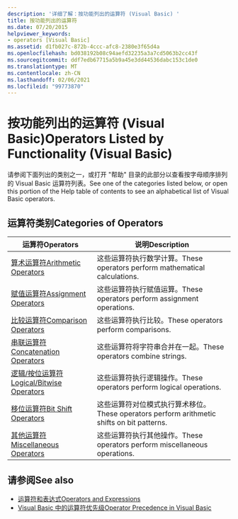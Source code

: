 ```yaml
---
description: '详细了解：按功能列出的运算符 (Visual Basic) '
title: 按功能列出的运算符
ms.date: 07/20/2015
helpviewer_keywords:
- operators [Visual Basic]
ms.assetid: d1fb027c-872b-4ccc-afc8-2380e3f65d4a
ms.openlocfilehash: bd038192b08c94aefd32235a3a7cd5063b2cc43f
ms.sourcegitcommit: ddf7edb67715a5b9a45e3dd44536dabc153c1de0
ms.translationtype: MT
ms.contentlocale: zh-CN
ms.lasthandoff: 02/06/2021
ms.locfileid: "99773870"
---
```

# <a name="operators-listed-by-functionality-visual-basic"></a><span data-ttu-id="c7282-103">按功能列出的运算符 (Visual Basic)</span><span class="sxs-lookup"><span data-stu-id="c7282-103">Operators Listed by Functionality (Visual Basic)</span></span>

<span data-ttu-id="c7282-104">请参阅下面列出的类别之一，或打开 "帮助" 目录的此部分以查看按字母顺序排列的 Visual Basic 运算符列表。</span><span class="sxs-lookup"><span data-stu-id="c7282-104">See one of the categories listed below, or open this portion of the Help table of contents to see an alphabetical list of Visual Basic operators.</span></span>  
  
## <a name="categories-of-operators"></a><span data-ttu-id="c7282-105">运算符类别</span><span class="sxs-lookup"><span data-stu-id="c7282-105">Categories of Operators</span></span>  
  
|<span data-ttu-id="c7282-106">运算符</span><span class="sxs-lookup"><span data-stu-id="c7282-106">Operators</span></span>|<span data-ttu-id="c7282-107">说明</span><span class="sxs-lookup"><span data-stu-id="c7282-107">Description</span></span>|  
|---------------|-----------------|  
|[<span data-ttu-id="c7282-108">算术运算符</span><span class="sxs-lookup"><span data-stu-id="c7282-108">Arithmetic Operators</span></span>](arithmetic-operators.md)|<span data-ttu-id="c7282-109">这些运算符执行数学计算。</span><span class="sxs-lookup"><span data-stu-id="c7282-109">These operators perform mathematical calculations.</span></span>|  
|[<span data-ttu-id="c7282-110">赋值运算符</span><span class="sxs-lookup"><span data-stu-id="c7282-110">Assignment Operators</span></span>](assignment-operators.md)|<span data-ttu-id="c7282-111">这些运算符执行赋值运算。</span><span class="sxs-lookup"><span data-stu-id="c7282-111">These operators perform assignment operations.</span></span>|  
|[<span data-ttu-id="c7282-112">比较运算符</span><span class="sxs-lookup"><span data-stu-id="c7282-112">Comparison Operators</span></span>](comparison-operators.md)|<span data-ttu-id="c7282-113">这些运算符执行比较。</span><span class="sxs-lookup"><span data-stu-id="c7282-113">These operators perform comparisons.</span></span>|  
|[<span data-ttu-id="c7282-114">串联运算符</span><span class="sxs-lookup"><span data-stu-id="c7282-114">Concatenation Operators</span></span>](concatenation-operators.md)|<span data-ttu-id="c7282-115">这些运算符将字符串合并在一起。</span><span class="sxs-lookup"><span data-stu-id="c7282-115">These operators combine strings.</span></span>|  
|[<span data-ttu-id="c7282-116">逻辑/按位运算符</span><span class="sxs-lookup"><span data-stu-id="c7282-116">Logical/Bitwise Operators</span></span>](logical-bitwise-operators.md)|<span data-ttu-id="c7282-117">这些运算符执行逻辑操作。</span><span class="sxs-lookup"><span data-stu-id="c7282-117">These operators perform logical operations.</span></span>|  
|[<span data-ttu-id="c7282-118">移位运算符</span><span class="sxs-lookup"><span data-stu-id="c7282-118">Bit Shift Operators</span></span>](bit-shift-operators.md)|<span data-ttu-id="c7282-119">这些运算符对位模式执行算术移位。</span><span class="sxs-lookup"><span data-stu-id="c7282-119">These operators perform arithmetic shifts on bit patterns.</span></span>|  
|[<span data-ttu-id="c7282-120">其他运算符</span><span class="sxs-lookup"><span data-stu-id="c7282-120">Miscellaneous Operators</span></span>](miscellaneous-operators.md)|<span data-ttu-id="c7282-121">这些运算符执行其他操作。</span><span class="sxs-lookup"><span data-stu-id="c7282-121">These operators perform miscellaneous operations.</span></span>|  
  
## <a name="see-also"></a><span data-ttu-id="c7282-122">请参阅</span><span class="sxs-lookup"><span data-stu-id="c7282-122">See also</span></span>

- [<span data-ttu-id="c7282-123">运算符和表达式</span><span class="sxs-lookup"><span data-stu-id="c7282-123">Operators and Expressions</span></span>](../../programming-guide/language-features/operators-and-expressions/index.md)
- [<span data-ttu-id="c7282-124">Visual Basic 中的运算符优先级</span><span class="sxs-lookup"><span data-stu-id="c7282-124">Operator Precedence in Visual Basic</span></span>](operator-precedence.md)
